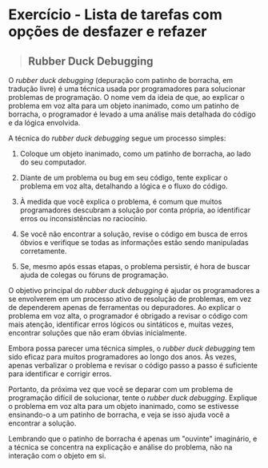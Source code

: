 # Exercício - Lista de tarefas com opções de desfazer e refazer

> ## **Rubber Duck Debugging**

O _rubber duck debugging_ (depuração com patinho de borracha, em tradução livre) é uma técnica usada por programadores para solucionar problemas de programação. O nome vem da ideia de que, ao explicar o problema em voz alta para um objeto inanimado, como um patinho de borracha, o programador é levado a uma análise mais detalhada do código e da lógica envolvida.

A técnica do _rubber duck debugging_ segue um processo simples:

1. Coloque um objeto inanimado, como um patinho de borracha, ao lado do seu computador.

2. Diante de um problema ou bug em seu código, tente explicar o problema em voz alta, detalhando a lógica e o fluxo do código.

3. À medida que você explica o problema, é comum que muitos programadores descubram a solução por conta própria, ao identificar erros ou inconsistências no raciocínio.

4. Se você não encontrar a solução, revise o código em busca de erros óbvios e verifique se todas as informações estão sendo manipuladas corretamente.

5. Se, mesmo após essas etapas, o problema persistir, é hora de buscar ajuda de colegas ou fóruns de programação.

O objetivo principal do _rubber duck debugging_ é ajudar os programadores a se envolverem em um processo ativo de resolução de problemas, em vez de dependerem apenas de ferramentas ou depuradores. Ao explicar o problema em voz alta, o programador é obrigado a revisar o código com mais atenção, identificar erros lógicos ou sintáticos e, muitas vezes, encontrar soluções que não eram óbvias inicialmente.

Embora possa parecer uma técnica simples, o _rubber duck debugging_ tem sido eficaz para muitos programadores ao longo dos anos. Às vezes, apenas verbalizar o problema e revisar o código passo a passo é suficiente para identificar e corrigir erros.

Portanto, da próxima vez que você se deparar com um problema de programação difícil de solucionar, tente o _rubber duck debugging_. Explique o problema em voz alta para um objeto inanimado, como se estivesse ensinando-o a um patinho de borracha, e veja se isso ajuda você a encontrar a solução.

Lembrando que o patinho de borracha é apenas um "ouvinte" imaginário, e a técnica se concentra na explicação e análise do problema, não na interação com o objeto em si.
